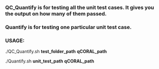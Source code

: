 ### QC_Quantify is for testing all the unit test cases. It gives you the output on how many of them passed.
### Quantify is for testing one particular unit test case.

### USAGE:

./QC_Quantify.sh **test_folder_path** **qCORAL_path**

./Quantify.sh **unit_test_path** **qCORAL_path**
